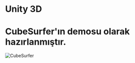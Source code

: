 # Unity 3D
# CubeSurfer'ın demosu olarak hazırlanmıştır.
![CubeSurfer](https://user-images.githubusercontent.com/36369727/123330423-aa81ea80-d546-11eb-8d28-65aef1b99894.gif)
